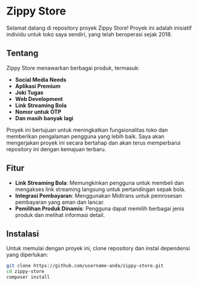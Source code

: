 # Zippy Store

Selamat datang di repository proyek Zippy Store! Proyek ini adalah inisiatif individu untuk toko saya sendiri, yang telah beroperasi sejak 2018.

## Tentang

Zippy Store menawarkan berbagai produk, termasuk:

- **Social Media Needs**
- **Aplikasi Premium**
- **Joki Tugas**
- **Web Development**
- **Link Streaming Bola**
- **Nomor untuk OTP**
- **Dan masih banyak lagi**

Proyek ini bertujuan untuk meningkatkan fungsionalitas toko dan memberikan pengalaman pengguna yang lebih baik. Saya akan mengerjakan proyek ini secara bertahap dan akan terus memperbarui repository ini dengan kemajuan terbaru.

## Fitur

- **Link Streaming Bola**: Memungkinkan pengguna untuk membeli dan mengakses link streaming langsung untuk pertandingan sepak bola.
- **Integrasi Pembayaran**: Menggunakan Midtrans untuk pemrosesan pembayaran yang aman dan lancar.
- **Pemilihan Produk Dinamis**: Pengguna dapat memilih berbagai jenis produk dan melihat informasi detail.

## Instalasi

Untuk memulai dengan proyek ini, clone repository dan instal dependensi yang diperlukan:

```bash
git clone https://github.com/username-anda/zippy-store.git
cd zippy-store
composer install
